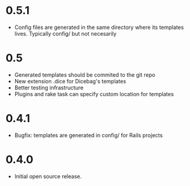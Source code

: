 # 0.5.1

* Config files are generated in the same directory where its templates
  lives. Typically config/ but not necesarily

# 0.5

* Generated templates should be commited to the git repo
* New extension .dice for Dicebag's templates
* Better testing infrastructure
* Plugins and rake task can specify custom location for templates

# 0.4.1

* Bugfix: templates are generated in config/ for Rails projects

# 0.4.0

* Initial open source release.

